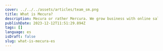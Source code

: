 ```yaml
---
cover: ../../../assets/articles/team_sm.png
title: What is Mecura?
description: Mecura or rather Mercura. We grow business with online sales tool such as product configurators.
publishDate: 2023-12-12T11:51:29.894Z
tags: []
language: es
isDraft: false
slug: what-is-mecura-es
---
```

